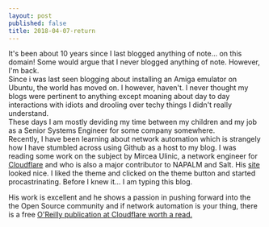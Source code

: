 ```yaml
---
layout: post
published: false
title: 2018-04-07-return
---
```

It's been about 10 years since I last blogged anything of note... on this domain! Some would argue that I never blogged anything of note. However, I'm back.  
Since i was last seen blogging about installing an Amiga emulator on Ubuntu, the world has moved on. I however, haven't. I never thought my blogs were pertinent to anything except moaning about day to day interactions with idiots and drooling over techy things I didn't really understand.  
These days I am mostly deviding my time between my children and my job as a Senior Systems Engineer for some company somewhere.  
Recently, I have been learning about network automation which is strangely how I have stumbled across using Github as a host to my blog. I was reading some work on the subject by Mircea Ulinic, a network engineer for [Cloudflare](https://www.cloudflare.com) and who is also a major contributor to NAPALM and Salt. His [site](https://mirceaulinic.net) looked nice. I liked the theme and clicked on the theme button and started procastrinating. Before I knew it... I am typing this blog.  

His work is excellent and he shows a passion in pushing forward into the the Open Source community and if network automation is your thing, there is a free [O'Reilly publication at Cloudflare worth a read.](https://www.cloudflare.com/network-automation-at-scale-ebook)
